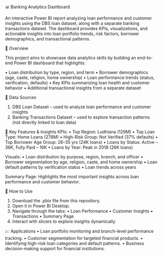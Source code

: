📊 Banking Analytics Dashboard

An interactive Power BI report analyzing loan performance and customer insights using the DBS loan dataset, along with a separate banking transactions dataset. The dashboard provides KPIs, visualizations, and actionable insights into loan portfolio trends, risk factors, borrower demographics, and transactional patterns.

🔎 Overview

This project aims to showcase data analytics skills by building an end-to-end Power BI dashboard that highlights:

 • Loan distribution by type, region, and term
 • Borrower demographics (age, caste, religion, home ownership)
 • Loan performance trends (status, verification, defaults)
 • Key KPIs summarizing loan health and customer behavior
 • Additional transactional insights from a separate dataset
 
📂 Data Sources
 1. DBS Loan Dataset – used to analyze loan performance and customer insights
 2. Banking Transactions Dataset – used to explore transaction patterns (not directly linked to loan data)
    
📌 Key Features & Insights
KPIs:
 • Top Region: Ludhiana (129M)
 • Top Loan Type: Home Loans (278M)
 • High-Risk Group: Not Verified (37% defaults)
 • Top Borrower Age Group: 26–35 yrs (24K loans)
 • Loans by Status: Active – 36K, Fully Paid – 16K
 • Loans by Year: Peak in 2018 (26K loans)
 
Visuals:
 • Loan distribution by purpose, region, branch, and officer
 • Borrower segmentation by age, religion, caste, and home ownership
 • Loan default patterns by verification status
 • Loan trends across years
 
Summary Page: Highlights the most important insights across loan performance and customer behavior.

🚀 How to Use
 1. Download the .pbix file from this repository.
 2. Open it in Power BI Desktop.
 3. Navigate through the tabs:
    • Loan Performance
    • Customer Insights
    • Transactions
    • Summary Page
 4. Interact with slicers to explore insights dynamically.

📈 Applications
 • Loan portfolio monitoring and branch-level performance tracking.
 • Customer segmentation for targeted financial products.
 • Identifying high-risk loan categories and default patterns.
 • Business decision-making support for financial institutions.

